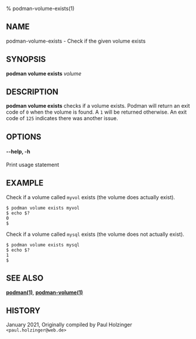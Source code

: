 % podman-volume-exists(1)

## NAME
podman\-volume\-exists - Check if the given volume exists

## SYNOPSIS
**podman volume exists** *volume*

## DESCRIPTION
**podman volume exists** checks if a volume exists. Podman will return an exit code
of `0` when the volume is found. A `1` will be returned otherwise. An exit code of
`125` indicates there was another issue.


## OPTIONS

#### **--help**, **-h**

Print usage statement

## EXAMPLE

Check if a volume called `myvol` exists (the volume does actually exist).
```
$ podman volume exists myvol
$ echo $?
0
$
```

Check if a volume called `mysql` exists (the volume does not actually exist).
```
$ podman volume exists mysql
$ echo $?
1
$
```

## SEE ALSO
**[podman(1)](podman.1.md)**, **[podman-volume(1)](podman-volume.1.md)**

## HISTORY
January 2021, Originally compiled by Paul Holzinger `<paul.holzinger@web.de>`
